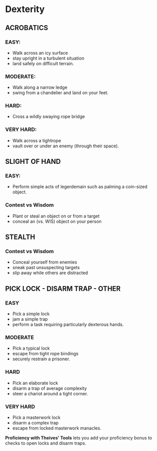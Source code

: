 # Dexterity

## ACROBATICS

### **EASY:**
  - Walk across an icy surface
  - stay upright in a turbulent situation
  - land safely on difficult terrain.
### **MODERATE:**
  - Walk along a narrow ledge
  - swing from a chandelier and land on your feet.
### **HARD:**
  - Cross a wildly swaying rope bridge
### **VERY HARD:**
  - Walk across a tightrope
  - vault over or under an enemy (through their space).

## SLIGHT OF HAND

### **EASY:**
  - Perform simple acts of legerdemain such as palming a coin-sized object.
### **Contest vs Wisdom**
  - Plant or steal an object on or from a target
  - conceal an (vs. WIS) object on your person

## STEALTH

### **Contest vs Wisdom**
  - Conceal yourself from enemies
  - sneak past unsuspecting targets
  - slip away while others are distracted

## PICK LOCK - DISARM TRAP - OTHER

### **EASY**
  - Pick a simple lock
  - jam a simple trap
  - perform a task requiring particularly dexterous hands.
### **MODERATE**
  - Pick a typical lock
  - escape from tight rope bindings
  - securely restrain a prisoner.
### **HARD**
  - Pick an elaborate lock
  - disarm a trap of average complexity
  - steer a chariot around a tight corner.
### **VERY HARD**
  - Pick a masterwork lock
  - disarm a complex trap
  - escape from locked masterwork manacles.

**Proficiency with Theives' Tools** lets you add your proficiency bonus to checks to open locks and disarm traps.

